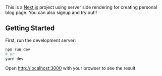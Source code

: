 This is a [Next.js](https://nextjs.org/) project using server side rendering for creating personal blog page. You can also signup and try out!!

## Getting Started

First, run the development server:

```bash
npm run dev
# or
yarn dev
```

Open [http://localhost:3000](http://localhost:3000) with your browser to see the result.


